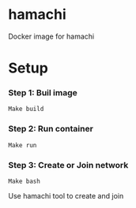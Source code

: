 # hamachi
Docker image for hamachi

# Setup

### Step 1: Buil image
`Make build`

### Step 2: Run container
`Make run`

### Step 3: Create or Join network
`Make bash`

Use hamachi tool to create and join

